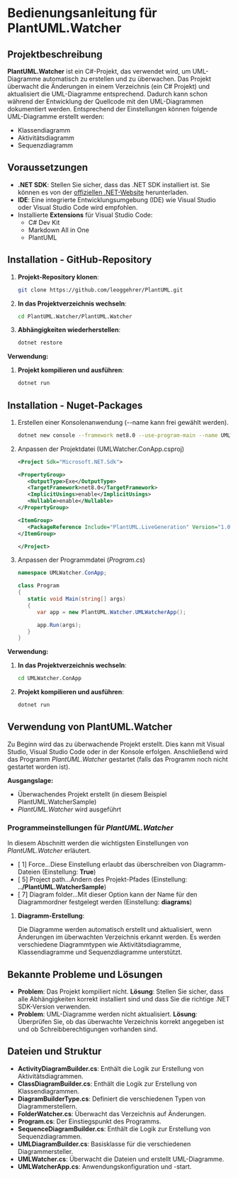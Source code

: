# Bedienungsanleitung für PlantUML.Watcher

## Projektbeschreibung

**PlantUML.Watcher** ist ein C#-Projekt, das verwendet wird, um UML-Diagramme automatisch zu erstellen und zu überwachen. Das Projekt überwacht die Änderungen in einem Verzeichnis (ein C# Projekt) und aktualisiert die UML-Diagramme entsprechend. Dadurch kann schon während der Entwicklung der Quellcode mit den UML-Diagrammen dokumentiert werden. Entsprechend der Einstellungen können folgende UML-Diagramme erstellt werden:

- Klassendiagramm
- Aktivitätsdiagramm
- Sequenzdiagramm

## Voraussetzungen

- **.NET SDK**: Stellen Sie sicher, dass das .NET SDK installiert ist. Sie können es von der [offiziellen .NET-Website](https://dotnet.microsoft.com/download) herunterladen.
- **IDE**: Eine integrierte Entwicklungsumgebung (IDE) wie Visual Studio oder Visual Studio Code wird empfohlen.
- Installierte **Extensions** für Visual Studio Code:
  - C# Dev Kit
  - Markdown All in One
  - PlantUML

## Installation - GitHub-Repository

1. **Projekt-Repository klonen**:

   ```bash
   git clone https://github.com/leoggehrer/PlantUML.git
   ```

2. **In das Projektverzeichnis wechseln**:

   ```bash
   cd PlantUML.Watcher/PlantUML.Watcher
   ```

3. **Abhängigkeiten wiederherstellen**:

   ```bash
   dotnet restore
   ```

**Verwendung:**

1. **Projekt kompilieren und ausführen**:

   ```bash
   dotnet run
   ```

## Installation - Nuget-Packages

1. Erstellen einer Konsolenanwendung (--name kann frei gewählt werden).

   ```bash
   dotnet new console --framework net8.0 --use-program-main --name UMLWatcher.ConApp
   ```

2. Anpassen der Projektdatei (UMLWatcher.ConApp.csproj)

   ```xml
   <Project Sdk="Microsoft.NET.Sdk">

   <PropertyGroup>
      <OutputType>Exe</OutputType>
      <TargetFramework>net8.0</TargetFramework>
      <ImplicitUsings>enable</ImplicitUsings>
      <Nullable>enable</Nullable>
   </PropertyGroup>

   <ItemGroup>
      <PackageReference Include="PlantUML.LiveGeneration" Version="1.0.2" />
   </ItemGroup>

   </Project>
   ```

3. Anpassen der Programmdatei (*Program.cs*)

   ```csharp
   namespace UMLWatcher.ConApp;

   class Program
   {
      static void Main(string[] args)
      {
         var app = new PlantUML.Watcher.UMLWatcherApp();

         app.Run(args);
      }
   }
   ```

**Verwendung:**

1. **In das Projektverzeichnis wechseln**:

   ```bash
   cd UMLWatcher.ConApp
   ```

2. **Projekt kompilieren und ausführen**:

   ```bash
   dotnet run
   ```

## Verwendung von PlantUML.Watcher

Zu Beginn wird das zu überwachende Projekt erstellt. Dies kann mit Visual Studio, Visual Studio Code oder in der Konsole erfolgen. Anschließend wird das Programm *PlantUML.Watcher* gestartet (falls das Programm noch nicht gestartet worden ist).

**Ausgangslage:**

- Überwachendes Projekt erstellt (in diesem Beispiel PlantUML.WatcherSample)
- *PlantUML.Watcher* wird ausgeführt

### Programmeinstellungen für *PlantUML.Watcher*

In diesem Abschnitt werden die wichtigsten Einstellungen von *PlantUML.Watcher* erläutert.

- [  1] Force...Diese Einstellung erlaubt das überschreiben von Diagramm-Dateien (Einstellung: **True**)
- [  5] Project path...Ändern des Projekt-Pfades (Einstellung: **../PlantUML.WatcherSample**)
- [  7] Diagram folder...Mit dieser Option kann der Name für den Diagrammordner festgelegt werden (Einstellung: **diagrams**)

1. **Diagramm-Erstellung**:

   Die Diagramme werden automatisch erstellt und aktualisiert, wenn Änderungen im überwachten Verzeichnis erkannt werden. Es werden verschiedene Diagrammtypen wie Aktivitätsdiagramme, Klassendiagramme und Sequenzdiagramme unterstützt.

## Bekannte Probleme und Lösungen

- **Problem**: Das Projekt kompiliert nicht.
  **Lösung**: Stellen Sie sicher, dass alle Abhängigkeiten korrekt installiert sind und dass Sie die richtige .NET SDK-Version verwenden.
- **Problem**: UML-Diagramme werden nicht aktualisiert.
  **Lösung**: Überprüfen Sie, ob das überwachte Verzeichnis korrekt angegeben ist und ob Schreibberechtigungen vorhanden sind.

## Dateien und Struktur

- **ActivityDiagramBuilder.cs**: Enthält die Logik zur Erstellung von Aktivitätsdiagrammen.
- **ClassDiagramBuilder.cs**: Enthält die Logik zur Erstellung von Klassendiagrammen.
- **DiagramBuilderType.cs**: Definiert die verschiedenen Typen von Diagrammerstellern.
- **FolderWatcher.cs**: Überwacht das Verzeichnis auf Änderungen.
- **Program.cs**: Der Einstiegspunkt des Programms.
- **SequenceDiagramBuilder.cs**: Enthält die Logik zur Erstellung von Sequenzdiagrammen.
- **UMLDiagramBuilder.cs**: Basisklasse für die verschiedenen Diagrammersteller.
- **UMLWatcher.cs**: Überwacht die Dateien und erstellt UML-Diagramme.
- **UMLWatcherApp.cs**: Anwendungskonfiguration und -start.
